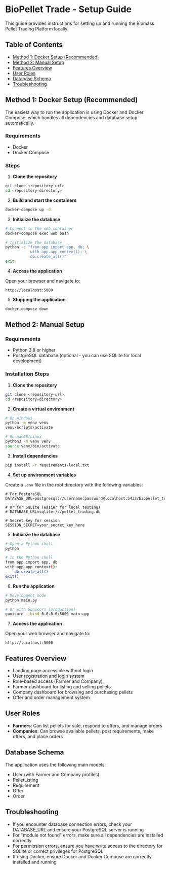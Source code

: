 # BioPellet Trade - Setup Guide

This guide provides instructions for setting up and running the Biomass Pellet Trading Platform locally.

## Table of Contents
- [Method 1: Docker Setup (Recommended)](#method-1-docker-setup-recommended)
- [Method 2: Manual Setup](#method-2-manual-setup)
- [Features Overview](#features-overview)
- [User Roles](#user-roles)
- [Database Schema](#database-schema)
- [Troubleshooting](#troubleshooting)

## Method 1: Docker Setup (Recommended)

The easiest way to run the application is using Docker and Docker Compose, which handles all dependencies and database setup automatically.

### Requirements
- Docker
- Docker Compose

### Steps

1. **Clone the repository**

```bash
git clone <repository-url>
cd <repository-directory>
```

2. **Build and start the containers**

```bash
docker-compose up -d
```

3. **Initialize the database**

```bash
# Connect to the web container
docker-compose exec web bash

# Initialize the database
python -c "from app import app, db; \
           with app.app_context(): \
           db.create_all()"
exit
```

4. **Access the application**

Open your browser and navigate to:
```
http://localhost:5000
```

5. **Stopping the application**

```bash
docker-compose down
```

## Method 2: Manual Setup

### Requirements
- Python 3.8 or higher
- PostgreSQL database (optional - you can use SQLite for local development)

### Installation Steps

1. **Clone the repository**

```bash
git clone <repository-url>
cd <repository-directory>
```

2. **Create a virtual environment**

```bash
# On Windows
python -m venv venv
venv\Scripts\activate

# On macOS/Linux
python3 -m venv venv
source venv/bin/activate
```

3. **Install dependencies**

```bash
pip install -r requirements-local.txt
```

4. **Set up environment variables**

Create a `.env` file in the root directory with the following variables:

```
# For PostgreSQL
DATABASE_URL=postgresql://username:password@localhost:5432/biopellet_trade

# Or for SQLite (easier for local testing)
# DATABASE_URL=sqlite:///pellet_trading.db

# Secret key for session
SESSION_SECRET=your_secret_key_here
```

5. **Initialize the database**

```bash
# Open a Python shell
python

# In the Python shell
from app import app, db
with app.app_context():
    db.create_all()
exit()
```

6. **Run the application**

```bash
# Development mode
python main.py

# Or with Gunicorn (production)
gunicorn --bind 0.0.0.0:5000 main:app
```

7. **Access the application**

Open your web browser and navigate to:
```
http://localhost:5000
```

## Features Overview

- Landing page accessible without login
- User registration and login system
- Role-based access (Farmer and Company)
- Farmer dashboard for listing and selling pellets
- Company dashboard for browsing and purchasing pellets
- Offer and order management system

## User Roles

- **Farmers**: Can list pellets for sale, respond to offers, and manage orders
- **Companies**: Can browse available pellets, post requirements, make offers, and place orders

## Database Schema

The application uses the following main models:
- User (with Farmer and Company profiles)
- PelletListing
- Requirement
- Offer
- Order

## Troubleshooting

- If you encounter database connection errors, check your DATABASE_URL and ensure your PostgreSQL server is running
- For "module not found" errors, make sure all dependencies are installed correctly
- For permission errors, ensure you have write access to the directory for SQLite or correct privileges for PostgreSQL
- If using Docker, ensure Docker and Docker Compose are correctly installed and running